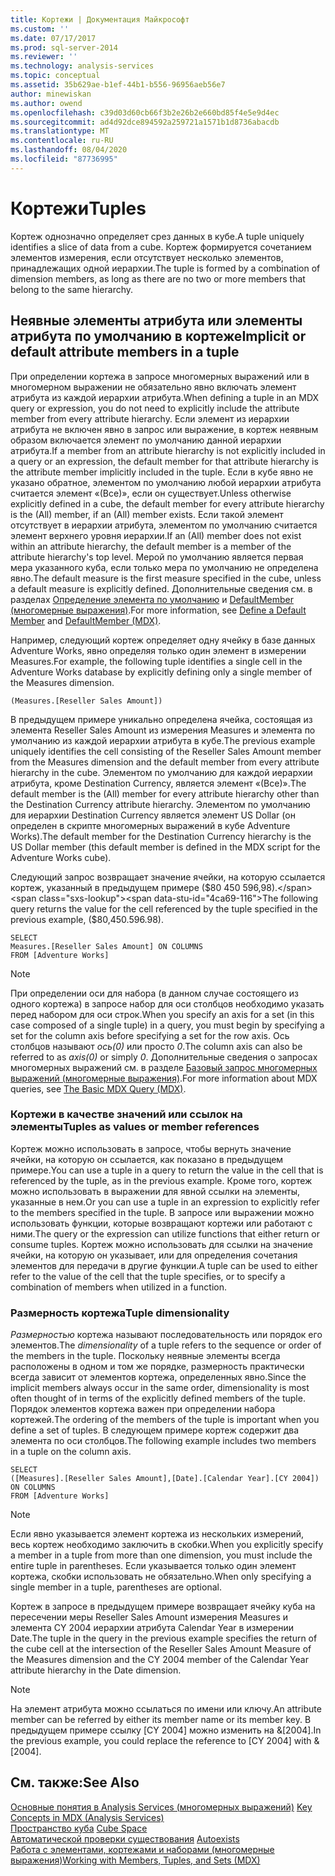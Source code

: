 ```yaml
---
title: Кортежи | Документация Майкрософт
ms.custom: ''
ms.date: 07/17/2017
ms.prod: sql-server-2014
ms.reviewer: ''
ms.technology: analysis-services
ms.topic: conceptual
ms.assetid: 35b629ae-b1ef-44b1-b556-96956aeb56e7
author: minewiskan
ms.author: owend
ms.openlocfilehash: c39d03d60cb66f3b2e26b2e660bd85f4e5e9d4ec
ms.sourcegitcommit: ad4d92dce894592a259721a1571b1d8736abacdb
ms.translationtype: MT
ms.contentlocale: ru-RU
ms.lasthandoff: 08/04/2020
ms.locfileid: "87736995"
---
```

# <a name="tuples"></a><span data-ttu-id="4ca69-102">Кортежи</span><span class="sxs-lookup"><span data-stu-id="4ca69-102">Tuples</span></span>
  <span data-ttu-id="4ca69-103">Кортеж однозначно определяет срез данных в кубе.</span><span class="sxs-lookup"><span data-stu-id="4ca69-103">A tuple uniquely identifies a slice of data from a cube.</span></span> <span data-ttu-id="4ca69-104">Кортеж формируется сочетанием элементов измерения, если отсутствует несколько элементов, принадлежащих одной иерархии.</span><span class="sxs-lookup"><span data-stu-id="4ca69-104">The tuple is formed by a combination of dimension members, as long as there are no two or more members that belong to the same hierarchy.</span></span>  
  
## <a name="implicit-or-default-attribute-members-in-a-tuple"></a><span data-ttu-id="4ca69-105">Неявные элементы атрибута или элементы атрибута по умолчанию в кортеже</span><span class="sxs-lookup"><span data-stu-id="4ca69-105">Implicit or default attribute members in a tuple</span></span>  
 <span data-ttu-id="4ca69-106">При определении кортежа в запросе многомерных выражений или в многомерном выражении не обязательно явно включать элемент атрибута из каждой иерархии атрибута.</span><span class="sxs-lookup"><span data-stu-id="4ca69-106">When defining a tuple in an MDX query or expression, you do not need to explicitly include the attribute member from every attribute hierarchy.</span></span> <span data-ttu-id="4ca69-107">Если элемент из иерархии атрибута не включен явно в запрос или выражение, в кортеж неявным образом включается элемент по умолчанию данной иерархии атрибута.</span><span class="sxs-lookup"><span data-stu-id="4ca69-107">If a member from an attribute hierarchy is not explicitly included in a query or an expression, the default member for that attribute hierarchy is the attribute member implicitly included in the tuple.</span></span> <span data-ttu-id="4ca69-108">Если в кубе явно не указано обратное, элементом по умолчанию любой иерархии атрибута считается элемент «(Все)», если он существует.</span><span class="sxs-lookup"><span data-stu-id="4ca69-108">Unless otherwise explicitly defined in a cube, the default member for every attribute hierarchy is the (All) member, if an (All) member exists.</span></span> <span data-ttu-id="4ca69-109">Если такой элемент отсутствует в иерархии атрибута, элементом по умолчанию считается элемент верхнего уровня иерархии.</span><span class="sxs-lookup"><span data-stu-id="4ca69-109">If an (All) member does not exist within an attribute hierarchy, the default member is a member of the attribute hierarchy's top level.</span></span> <span data-ttu-id="4ca69-110">Мерой по умолчанию является первая мера указанного куба, если только мера по умолчанию не определена явно.</span><span class="sxs-lookup"><span data-stu-id="4ca69-110">The default measure is the first measure specified in the cube, unless a default measure is explicitly defined.</span></span> <span data-ttu-id="4ca69-111">Дополнительные сведения см. в разделах [Определение элемента по умолчанию](../attribute-properties-define-a-default-member.md) и [DefaultMember (многомерные выражения)](/sql/mdx/defaultmember-mdx).</span><span class="sxs-lookup"><span data-stu-id="4ca69-111">For more information, see [Define a Default Member](../attribute-properties-define-a-default-member.md) and [DefaultMember &#40;MDX&#41;](/sql/mdx/defaultmember-mdx).</span></span>  
  
 <span data-ttu-id="4ca69-112">Например, следующий кортеж определяет одну ячейку в базе данных Adventure Works, явно определяя только один элемент в измерении Measures.</span><span class="sxs-lookup"><span data-stu-id="4ca69-112">For example, the following tuple identifies a single cell in the Adventure Works database by explicitly defining only a single member of the Measures dimension.</span></span>  
  
```  
(Measures.[Reseller Sales Amount])  
```  
  
 <span data-ttu-id="4ca69-113">В предыдущем примере уникально определена ячейка, состоящая из элемента Reseller Sales Amount из измерения Measures и элемента по умолчанию из каждой иерархии атрибута в кубе.</span><span class="sxs-lookup"><span data-stu-id="4ca69-113">The previous example uniquely identifies the cell consisting of the Reseller Sales Amount member from the Measures dimension and the default member from every attribute hierarchy in the cube.</span></span> <span data-ttu-id="4ca69-114">Элементом по умолчанию для каждой иерархии атрибута, кроме Destination Currency, является элемент «(Все)».</span><span class="sxs-lookup"><span data-stu-id="4ca69-114">The default member is the (All) member for every attribute hierarchy other than the Destination Currency attribute hierarchy.</span></span> <span data-ttu-id="4ca69-115">Элементом по умолчанию для иерархии Destination Currency является элемент US Dollar (он определен в скрипте многомерных выражений в кубе Adventure Works).</span><span class="sxs-lookup"><span data-stu-id="4ca69-115">The default member for the Destination Currency hierarchy is the US Dollar member (this default member is defined in the MDX script for the Adventure Works cube).</span></span>  
  
 <span data-ttu-id="4ca69-116">Следующий запрос возвращает значение ячейки, на которую ссылается кортеж, указанный в предыдущем примере ($80 450 596,98).</span><span class="sxs-lookup"><span data-stu-id="4ca69-116">The following query returns the value for the cell referenced by the tuple specified in the previous example, ($80,450.596.98).</span></span>  
  
```  
SELECT   
Measures.[Reseller Sales Amount] ON COLUMNS   
FROM [Adventure Works]  
```  
  
> [!NOTE]  
>  <span data-ttu-id="4ca69-117">При определении оси для набора (в данном случае состоящего из одного кортежа) в запросе набор для оси столбцов необходимо указать перед набором для оси строк.</span><span class="sxs-lookup"><span data-stu-id="4ca69-117">When you specify an axis for a set (in this case composed of a single tuple) in a query, you must begin by specifying a set for the column axis before specifying a set for the row axis.</span></span> <span data-ttu-id="4ca69-118">Ось столбцов называют *ось(0)* или просто *0*.</span><span class="sxs-lookup"><span data-stu-id="4ca69-118">The column axis can also be referred to as *axis(0)* or simply *0*.</span></span> <span data-ttu-id="4ca69-119">Дополнительные сведения о запросах многомерных выражений см. в разделе [Базовый запрос многомерных выражений (многомерные выражения)](mdx-query-the-basic-query.md).</span><span class="sxs-lookup"><span data-stu-id="4ca69-119">For more information about MDX queries, see [The Basic MDX Query &#40;MDX&#41;](mdx-query-the-basic-query.md).</span></span>  
  
### <a name="tuples-as-values-or-member-references"></a><span data-ttu-id="4ca69-120">Кортежи в качестве значений или ссылок на элементы</span><span class="sxs-lookup"><span data-stu-id="4ca69-120">Tuples as values or member references</span></span>  
 <span data-ttu-id="4ca69-121">Кортеж можно использовать в запросе, чтобы вернуть значение ячейки, на которую он ссылается, как показано в предыдущем примере.</span><span class="sxs-lookup"><span data-stu-id="4ca69-121">You can use a tuple in a query to return the value in the cell that is referenced by the tuple, as in the previous example.</span></span> <span data-ttu-id="4ca69-122">Кроме того, кортеж можно использовать в выражении для явной ссылки на элементы, указанные в нем.</span><span class="sxs-lookup"><span data-stu-id="4ca69-122">Or you can use a tuple in an expression to explicitly refer to the members specified in the tuple.</span></span> <span data-ttu-id="4ca69-123">В запросе или выражении можно использовать функции, которые возвращают кортежи или работают с ними.</span><span class="sxs-lookup"><span data-stu-id="4ca69-123">The query or the expression can utilize functions that either return or consume tuples.</span></span> <span data-ttu-id="4ca69-124">Кортеж можно использовать для ссылки на значение ячейки, на которую он указывает, или для определения сочетания элементов для передачи в другие функции.</span><span class="sxs-lookup"><span data-stu-id="4ca69-124">A tuple can be used to either refer to the value of the cell that the tuple specifies, or to specify a combination of members when utilized in a function.</span></span>  
  
### <a name="tuple-dimensionality"></a><span data-ttu-id="4ca69-125">Размерность кортежа</span><span class="sxs-lookup"><span data-stu-id="4ca69-125">Tuple dimensionality</span></span>  
 <span data-ttu-id="4ca69-126">*Размерностью* кортежа называют последовательность или порядок его элементов.</span><span class="sxs-lookup"><span data-stu-id="4ca69-126">The *dimensionality* of a tuple refers to the sequence or order of the members in the tuple.</span></span> <span data-ttu-id="4ca69-127">Поскольку неявные элементы всегда расположены в одном и том же порядке, размерность практически всегда зависит от элементов кортежа, определенных явно.</span><span class="sxs-lookup"><span data-stu-id="4ca69-127">Since the implicit members always occur in the same order, dimensionality is most often thought of in terms of the explicitly defined members of the tuple.</span></span> <span data-ttu-id="4ca69-128">Порядок элементов кортежа важен при определении набора кортежей.</span><span class="sxs-lookup"><span data-stu-id="4ca69-128">The ordering of the members of the tuple is important when you define a set of tuples.</span></span> <span data-ttu-id="4ca69-129">В следующем примере кортеж содержит два элемента по оси столбцов.</span><span class="sxs-lookup"><span data-stu-id="4ca69-129">The following example includes two members in a tuple on the column axis.</span></span>  
  
```  
SELECT   
([Measures].[Reseller Sales Amount],[Date].[Calendar Year].[CY 2004]) ON COLUMNS   
FROM [Adventure Works]  
```  
  
> [!NOTE]  
>  <span data-ttu-id="4ca69-130">Если явно указывается элемент кортежа из нескольких измерений, весь кортеж необходимо заключить в скобки.</span><span class="sxs-lookup"><span data-stu-id="4ca69-130">When you explicitly specify a member in a tuple from more than one dimension, you must include the entire tuple in parentheses.</span></span> <span data-ttu-id="4ca69-131">Если указывается только один элемент кортежа, скобки использовать не обязательно.</span><span class="sxs-lookup"><span data-stu-id="4ca69-131">When only specifying a single member in a tuple, parentheses are optional.</span></span>  
  
 <span data-ttu-id="4ca69-132">Кортеж в запросе в предыдущем примере возвращает ячейку куба на пересечении меры Reseller Sales Amount измерения Measures и элемента CY 2004 иерархии атрибута Calendar Year в измерении Date.</span><span class="sxs-lookup"><span data-stu-id="4ca69-132">The tuple in the query in the previous example specifies the return of the cube cell at the intersection of the Reseller Sales Amount Measure of the Measures dimension and the CY 2004 member of the Calendar Year attribute hierarchy in the Date dimension.</span></span>  
  
> [!NOTE]  
>  <span data-ttu-id="4ca69-133">На элемент атрибута можно ссылаться по имени или ключу.</span><span class="sxs-lookup"><span data-stu-id="4ca69-133">An attribute member can be referred by either its member name or its member key.</span></span> <span data-ttu-id="4ca69-134">В предыдущем примере ссылку [CY 2004] можно изменить на &[2004].</span><span class="sxs-lookup"><span data-stu-id="4ca69-134">In the previous example, you could replace the reference to [CY 2004] with &[2004].</span></span>  
  
## <a name="see-also"></a><span data-ttu-id="4ca69-135">См. также:</span><span class="sxs-lookup"><span data-stu-id="4ca69-135">See Also</span></span>  
 <span data-ttu-id="4ca69-136">[Основные понятия в Analysis Services &#40;многомерных выражений&#41;](../key-concepts-in-mdx-analysis-services.md) </span><span class="sxs-lookup"><span data-stu-id="4ca69-136">[Key Concepts in MDX &#40;Analysis Services&#41;](../key-concepts-in-mdx-analysis-services.md) </span></span>  
 <span data-ttu-id="4ca69-137">[Пространство куба](cube-space.md) </span><span class="sxs-lookup"><span data-stu-id="4ca69-137">[Cube Space](cube-space.md) </span></span>  
 <span data-ttu-id="4ca69-138">[Автоматической проверки существования](autoexists.md) </span><span class="sxs-lookup"><span data-stu-id="4ca69-138">[Autoexists](autoexists.md) </span></span>  
 [<span data-ttu-id="4ca69-139">Работа с элементами, кортежами и наборами (многомерные выражения)</span><span class="sxs-lookup"><span data-stu-id="4ca69-139">Working with Members, Tuples, and Sets &#40;MDX&#41;</span></span>](working-with-members-tuples-and-sets-mdx.md)  
  
  
